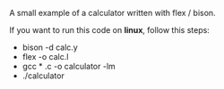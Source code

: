 A small example of a calculator written with flex / bison.

If you want to run this code on **linux**, follow this steps:

* bison -d calc.y
* flex -o calc.l
* gcc * .c -o calculator -lm
* ./calculator
